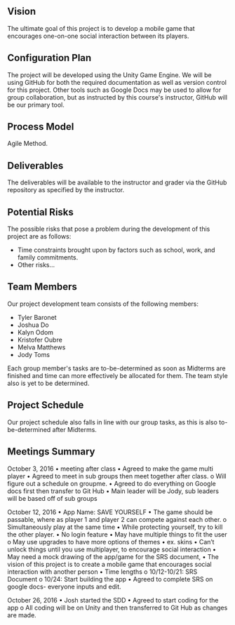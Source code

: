 __Vision__
------
The ultimate goal of this project is to develop a mobile game that encourages one-on-one social interaction between its players.


__Configuration Plan__
------------------
The project will be developed using the Unity Game Engine. We will be using GitHub for both the required documentation as well as version control for this project. Other tools such as Google Docs may be used to allow for group collaboration, but as instructed by this course's instructor, GitHub will be our primary tool.


__Process Model__
-----------------
Agile Method.


__Deliverables__
----------------
The deliverables will be available to the instructor and grader via the GitHub repository as specified by the instructor.


__Potential Risks__
-------------------
The possible risks that pose a problem during the development of this project are as follows:
* Time constraints brought upon by factors such as school, work, and family commitments.
* Other risks...


__Team Members__
----------------
Our project development team consists of the following members:
* Tyler Baronet
* Joshua Do
* Kalyn Odom
* Kristofer Oubre
* Melva Matthews
* Jody Toms

Each group member's tasks are to-be-determined as soon as Midterms are finished and time can more effectively be allocated for them. The team style also is yet to be determined.


__Project Schedule__
--------------------
Our project schedule also falls in line with our group tasks, as this is also to-be-determined after Midterms.


__Meetings Summary__
--------------------
October 3, 2016
•	meeting after class
•	Agreed to make the game multi player
•	Agreed to meet in sub groups then meet together after class.
o	Will figure out a schedule on groupme.
•	Agreed to do everything on Google docs first then transfer to Git Hub
•	Main leader will be Jody, sub leaders will be based off of sub groups

October 12, 2016
•	App Name: SAVE YOURSELF
•	The game should be passable, where as player 1 and player 2 can compete against each other.
o	Simultaneously play at the same time
•	While protecting yourself, try to kill the other player.
•	No login feature 
•	May have multiple things to fit the user
o	May use upgrades to have more options of themes 
•	ex. skins
•	Can’t unlock things until you use multiplayer, to encourage social interaction
•	May need a mock drawing of the app/game for the SRS document,
•	The vision of this project is to create a mobile game that encourages social interaction with another person
•	Time lengths
o	10/12-10/21: SRS Document
o	10/24: Start building the app
•	Agreed to complete SRS on google docs- everyone inputs and edit.

October 26, 2016
•	Josh started the SDD 
•	Agreed to start coding for the app
o	All coding will be on Unity and then transferred to Git Hub as changes are made.




